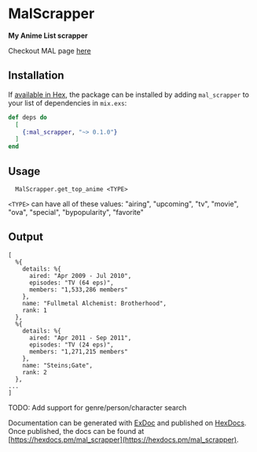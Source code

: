 # MalScrapper

**My Anime List scrapper**

Checkout MAL page [here](https://myanimelist.net/)

## Installation

If [available in Hex](https://hex.pm/docs/publish), the package can be installed
by adding `mal_scrapper` to your list of dependencies in `mix.exs`:

```elixir
def deps do
  [
    {:mal_scrapper, "~> 0.1.0"}
  ]
end
```

## Usage

``` shell
  MalScrapper.get_top_anime <TYPE>
```

```<TYPE>``` can have all of these values: "airing", "upcoming", "tv", "movie", "ova", "special", "bypopularity", "favorite"

## Output
``` shell
[
  %{
    details: %{
      aired: "Apr 2009 - Jul 2010",
      episodes: "TV (64 eps)",
      members: "1,533,286 members"
    },
    name: "Fullmetal Alchemist: Brotherhood",
    rank: 1
  },
  %{
    details: %{
      aired: "Apr 2011 - Sep 2011",
      episodes: "TV (24 eps)",
      members: "1,271,215 members"
    },
    name: "Steins;Gate",
    rank: 2
  },
...
]
```


TODO: Add support for genre/person/character search



Documentation can be generated with [ExDoc](https://github.com/elixir-lang/ex_doc)
and published on [HexDocs](https://hexdocs.pm). Once published, the docs can
be found at [https://hexdocs.pm/mal_scrapper](https://hexdocs.pm/mal_scrapper).

